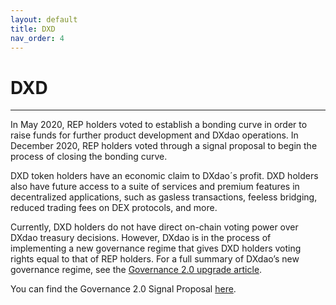 ```yaml
---
layout: default
title: DXD
nav_order: 4
---
```


# DXD

___

In May 2020, REP holders voted to establish a bonding curve in order to raise funds for further product development and DXdao operations. In December 2020, REP holders voted through a signal proposal to begin the process of closing the bonding curve.

DXD token holders have an economic claim to DXdao´s profit. DXD holders also have future access to a suite of services and premium features in decentralized applications, such as gasless transactions, feeless bridging, reduced trading fees on DEX protocols, and more.

Currently, DXD holders do not have direct on-chain voting power over DXdao treasury decisions. However, DXdao is in the process of implementing a new governance regime that gives DXD holders voting rights equal to that of REP holders. For a full summary of DXdao’s new governance regime, see the <a href="https://dxdao.medium.com/dxdao-agrees-to-governance-upgrade-7cbe7909ddba" target="_blank">Governance 2.0 upgrade article</a>.

You can find the Governance 2.0 Signal Proposal <a href="https://alchemy.daostack.io/dao/0x519b70055af55a007110b4ff99b0ea33071c720a/proposal/0xf57b8345b7bcafdff729e2441900b5340251bcc83a4a4c48c6b273eed7ecb717" target="_blank">here</a>.